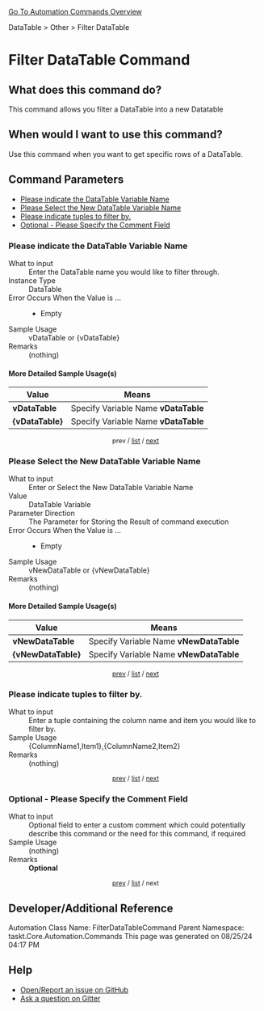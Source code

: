 <!--TITLE: Filter DataTable Command -->
<!-- SUBTITLE: a command in the DataTable group. -->
[Go To Automation Commands Overview](/automation-commands.md)


DataTable &gt; Other &gt; Filter DataTable


# Filter DataTable Command


## What does this command do?
This command allows you filter a DataTable into a new Datatable


## When would I want to use this command?
Use this command when you want to get specific rows of a DataTable.


<a id="param_list"></a>
## Command Parameters
- [Please indicate the DataTable Variable Name](#param_0)
- [Please Select the New DataTable Variable Name](#param_1)
- [Please indicate tuples to filter by.](#param_2)
- [Optional - Please Specify the Comment Field](#param_3)


<a id="param_0"></a>
### Please indicate the DataTable Variable Name


<dl>
<dt>What to input</dt><dd>Enter the DataTable name you would like to filter through.</dd>
<dt>Instance Type</dt><dd>DataTable</dd>
<dt>Error Occurs When the Value is ...</dt><dd><ul>
<li>Empty</li>
</ul></dd>
<dt>Sample Usage</dt><dd>vDataTable or {vDataTable}</dd>
<dt>Remarks</dt><dd>(nothing)</dd>
</dl>




#### More Detailed Sample Usage(s)
| Value | Means |
|---|---|
| <strong>vDataTable</strong> | Specify Variable Name **vDataTable** |
| <strong>{vDataTable}</strong> | Specify Variable Name **vDataTable** |


<div style="font-size: 90%; text-align: center">


prev / [list](#param_list) / [next](#param_1)


</div>


<a id="param_1"></a>
### Please Select the New DataTable Variable Name


<dl>
<dt>What to input</dt><dd>Enter or Select the New DataTable Variable Name</dd>
<dt>Value</dt><dd>DataTable Variable</dd>
<dt>Parameter Direction</dt><dd>The Parameter for Storing the Result of command execution</dd>
<dt>Error Occurs When the Value is ...</dt><dd><ul>
<li>Empty</li>
</ul></dd>
<dt>Sample Usage</dt><dd>vNewDataTable or {vNewDataTable}</dd>
<dt>Remarks</dt><dd>(nothing)</dd>
</dl>




#### More Detailed Sample Usage(s)
| Value | Means |
|---|---|
| <strong>vNewDataTable</strong> | Specify Variable Name **vNewDataTable** |
| <strong>{vNewDataTable}</strong> | Specify Variable Name **vNewDataTable** |


<div style="font-size: 90%; text-align: center">


[prev](#param_1) / [list](#param_list) / [next](#param_2)


</div>


<a id="param_2"></a>
### Please indicate tuples to filter by.


<dl>
<dt>What to input</dt><dd>Enter a tuple containing the column name and item you would like to filter by.</dd>
<dt>Sample Usage</dt><dd>{ColumnName1,Item1},{ColumnName2,Item2}</dd>
<dt>Remarks</dt><dd>(nothing)</dd>
</dl>




<div style="font-size: 90%; text-align: center">


[prev](#param_2) / [list](#param_list) / [next](#param_3)


</div>


<a id="param_3"></a>
### Optional - Please Specify the Comment Field


<dl>
<dt>What to input</dt><dd>Optional field to enter a custom comment which could potentially describe this command or the need for this command, if required</dd>
<dt>Sample Usage</dt><dd>(nothing)</dd>
<dt>Remarks</dt><dd><strong>Optional</strong><br></dd>
</dl>




<div style="font-size: 90%; text-align: center">


[prev](#param_3) / [list](#param_list) / next


</div>


## Developer/Additional Reference
Automation Class Name: FilterDataTableCommand
Parent Namespace: taskt.Core.Automation.Commands
This page was generated on 08/25/24 04:17 PM


## Help
- [Open/Report an issue on GitHub](https://github.com/rcktrncn/taskt/issues/new)
- [Ask a question on Gitter](https://gitter.im/taskt-rpa/Lobby)
